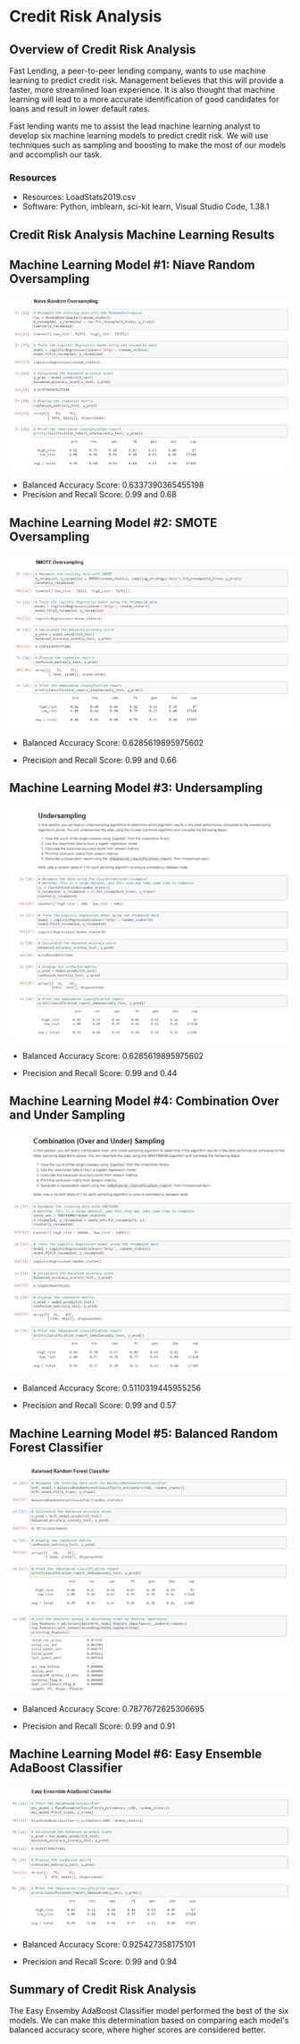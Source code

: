 # Credit Risk Analysis

## Overview of Credit Risk Analysis

Fast Lending, a peer-to-peer lending company, wants to use machine learning to predict credit risk.  Management believes that this will provide a faster, more streamlined loan experience.  It is also thought that machine learning will lead to a more accurate identification of good candidates for loans and result in lower default rates.

Fast lending wants me to assist the lead machine learning analyst to develop six machine learning models to predict credit risk.  We will use techniques such as sampling and boosting to make the most of our models and accomplish our task.  

### Resources

* Resources:  LoadStats2019.csv
* Software:  Python, imblearn, sci-kit learn, Visual Studio Code, 1.38.1

## Credit Risk Analysis Machine Learning Results

## Machine Learning Model #1:  Niave Random Oversampling

![m1.png](Resources/m1.png)

*  Balanced Accuracy Score:  0.6337390365455198
*  Precision and Recall Score:  0.99 and 0.68

## Machine Learning Model #2:  SMOTE Oversampling

![m2.png](Resources/m2.png)

*  Balanced Accuracy Score:  0.6285619895975602

*  Precision and Recall Score:  0.99 and 0.66

## Machine Learning Model #3:  Undersampling

![m3.png](Resources/m3.png)

*  Balanced Accuracy Score:  0.6285619895975602

*  Precision and Recall Score:  0.99 and 0.44

## Machine Learning Model #4:  Combination Over and Under Sampling

![m4.png](Resources/m4.png)

*  Balanced Accuracy Score:  0.5110319445955256

*  Precision and Recall Score:  0.99 and 0.57

## Machine Learning Model #5:  Balanced Random Forest Classifier

![m5.png](Resources/m5.png)

*  Balanced Accuracy Score:  0.7877672625306695

*  Precision and Recall Score:  0.99 and 0.91

## Machine Learning Model #6:  Easy Ensemble AdaBoost Classifier

![m6.png](Resources/m6.png)

*  Balanced Accuracy Score:  0.925427358175101

*  Precision and Recall Score:  0.99 and 0.94

## Summary of Credit Risk Analysis

The Easy Ensemby AdaBoost Classifier model performed the best of the six models.  We can make this determination based on comparing each model's balanced accuracy score, where higher scores are considered better.